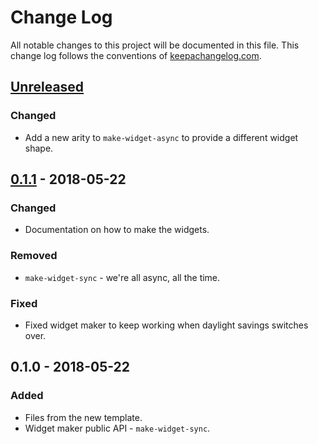 # Change Log
All notable changes to this project will be documented in this file. This change log follows the conventions of [keepachangelog.com](http://keepachangelog.com/).

## [Unreleased]
### Changed
- Add a new arity to `make-widget-async` to provide a different widget shape.

## [0.1.1] - 2018-05-22
### Changed
- Documentation on how to make the widgets.

### Removed
- `make-widget-sync` - we're all async, all the time.

### Fixed
- Fixed widget maker to keep working when daylight savings switches over.

## 0.1.0 - 2018-05-22
### Added
- Files from the new template.
- Widget maker public API - `make-widget-sync`.

[Unreleased]: https://github.com/your-name/clj-gui/compare/0.1.1...HEAD
[0.1.1]: https://github.com/your-name/clj-gui/compare/0.1.0...0.1.1
